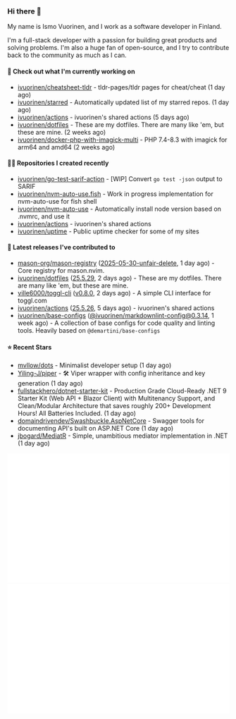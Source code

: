 
### Hi there 👋

My name is Ismo Vuorinen, and I work as a software developer in Finland.

I'm a full-stack developer with a passion for building great products and solving problems.
I'm also a huge fan of open-source, and I try to contribute back to the community as much as I can.

#### 👷 Check out what I'm currently working on

- [ivuorinen/cheatsheet-tldr](https://github.com/ivuorinen/cheatsheet-tldr) - tldr-pages/tldr pages for cheat/cheat (1 day ago)
- [ivuorinen/starred](https://github.com/ivuorinen/starred) - Automatically updated list of my starred repos. (1 day ago)
- [ivuorinen/actions](https://github.com/ivuorinen/actions) - ivuorinen&#39;s shared actions (5 days ago)
- [ivuorinen/dotfiles](https://github.com/ivuorinen/dotfiles) - These are my dotfiles. There are many like &#39;em, but these are mine. (2 weeks ago)
- [ivuorinen/docker-php-with-imagick-multi](https://github.com/ivuorinen/docker-php-with-imagick-multi) - PHP 7.4-8.3 with imagick for arm64 and amd64 (2 weeks ago)

#### 👨‍💻 Repositories I created recently

- [ivuorinen/go-test-sarif-action](https://github.com/ivuorinen/go-test-sarif-action) - [WIP] Convert `go test -json` output to SARIF
- [ivuorinen/nvm-auto-use.fish](https://github.com/ivuorinen/nvm-auto-use.fish) - Work in progress implementation for nvm-auto-use for fish shell
- [ivuorinen/nvm-auto-use](https://github.com/ivuorinen/nvm-auto-use) - Automatically install node version based on .nvmrc, and use it
- [ivuorinen/actions](https://github.com/ivuorinen/actions) - ivuorinen&#39;s shared actions
- [ivuorinen/uptime](https://github.com/ivuorinen/uptime) - Public uptime checker for some of my sites

#### 🚀 Latest releases I've contributed to

- [mason-org/mason-registry](https://github.com/mason-org/mason-registry) ([2025-05-30-unfair-delete](https://github.com/mason-org/mason-registry/releases/tag/2025-05-30-unfair-delete), 1 day ago) - Core registry for mason.nvim.
- [ivuorinen/dotfiles](https://github.com/ivuorinen/dotfiles) ([25.5.29](https://github.com/ivuorinen/dotfiles/releases/tag/25.5.29), 2 days ago) - These are my dotfiles. There are many like &#39;em, but these are mine.
- [ville6000/toggl-cli](https://github.com/ville6000/toggl-cli) ([v0.8.0](https://github.com/ville6000/toggl-cli/releases/tag/v0.8.0), 2 days ago) - A simple CLI interface for toggl.com
- [ivuorinen/actions](https://github.com/ivuorinen/actions) ([25.5.26](https://github.com/ivuorinen/actions/releases/tag/25.5.26), 5 days ago) - ivuorinen&#39;s shared actions
- [ivuorinen/base-configs](https://github.com/ivuorinen/base-configs) ([@ivuorinen/markdownlint-config@0.3.14](https://github.com/ivuorinen/base-configs/releases/tag/%40ivuorinen/markdownlint-config%400.3.14), 1 week ago) - A collection of base configs for code quality and linting tools. Heavily based on `@demartini/base-configs`

#### ⭐ Recent Stars

- [mvllow/dots](https://github.com/mvllow/dots) - Minimalist developer setup (1 day ago)
- [Yiling-J/piper](https://github.com/Yiling-J/piper) - 🛠 Viper wrapper with config inheritance and key generation (1 day ago)
- [fullstackhero/dotnet-starter-kit](https://github.com/fullstackhero/dotnet-starter-kit) - Production Grade Cloud-Ready .NET 9 Starter Kit (Web API &#43; Blazor Client) with Multitenancy Support, and Clean/Modular Architecture that saves roughly 200&#43; Development Hours! All Batteries Included. (1 day ago)
- [domaindrivendev/Swashbuckle.AspNetCore](https://github.com/domaindrivendev/Swashbuckle.AspNetCore) - Swagger tools for documenting API&#39;s built on ASP.NET Core (1 day ago)
- [jbogard/MediatR](https://github.com/jbogard/MediatR) - Simple, unambitious mediator implementation in .NET (1 day ago)



<picture>
  <source srcset="https://raw.githubusercontent.com/ivuorinen/github-stats/master/generated/overview.svg#gh-dark-mode-only" media="(prefers-color-scheme: dark)" />
  <img src="https://raw.githubusercontent.com/ivuorinen/github-stats/master/generated/overview.svg#gh-light-mode-only" alt="Overview of my activity" />
</picture>
<picture>
  <source srcset="https://raw.githubusercontent.com/ivuorinen/github-stats/master/generated/languages.svg#gh-dark-mode-only" media="(prefers-color-scheme: dark)" />
  <img src="https://raw.githubusercontent.com/ivuorinen/github-stats/master/generated/languages.svg#gh-light-mode-only" alt="Languages I have been using" />
</picture>


